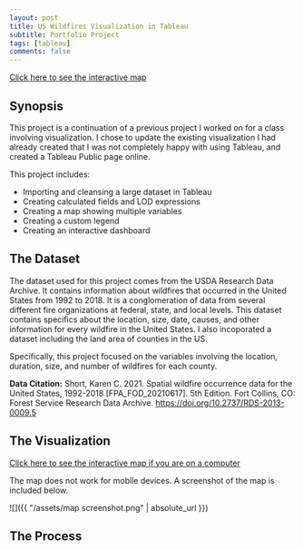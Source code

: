 ```yaml
---
layout: post
title: US Wildfires Visualization in Tableau
subtitle: Portfolio Project
tags: [tableau]
comments: false
---
```


[Click here to see the interactive map](https://public.tableau.com/app/profile/alyssa.soderlund/viz/USWildfiresMap/Dashboard1)

## Synopsis
This project is a continuation of a previous project I worked on for a class involving visualization. 
I chose to update the existing visualization I had already created that I was not completely happy with using Tableau, and created a Tableau Public page online. 

This project includes:
- Importing and cleansing a large dataset in Tableau 
- Creating calculated fields and LOD expressions
- Creating a map showing multiple variables
- Creating a custom legend
- Creating an interactive dashboard

## The Dataset
The dataset used for this project comes from the USDA Research Data Archive. It contains information about wildfires that occurred in the United States from 1992 to 2018. It is a conglomeration of data from several different fire organizations at federal, state, and local levels. This dataset contains specifics about the location, size, date, causes, and other information for every wildfire in the United States. I also incoporated a dataset including the land area of counties in the US. 

Specifically, this project focused on the variables involving the location, duration, size, and number of wildfires for each county.

**Data Citation:** Short, Karen C. 2021. Spatial wildfire occurrence data for the United States, 1992-2018 [FPA_FOD_20210617]. 5th Edition. Fort Collins, CO: Forest Service Research Data Archive. https://doi.org/10.2737/RDS-2013-0009.5

## The Visualization

[Click here to see the interactive map if you are on a computer](https://public.tableau.com/app/profile/alyssa.soderlund/viz/USWildfiresMap/Dashboard1)

The map does not work for mobile devices. A screenshot of the map is included below.


![]({{ "/assets/map screenshot.png" | absolute_url }})


## The Process
